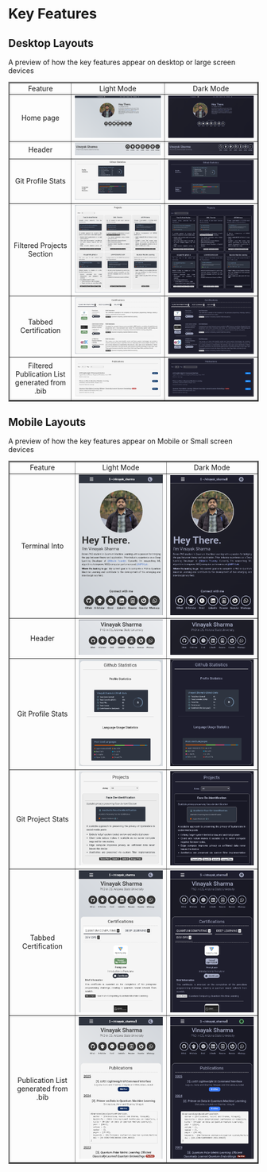 # Key Features

## Desktop Layouts
A preview of how the key features appear on desktop or large screen devices

<center>
<table border=2>
    <tr>
        <td><center>Feature</center></td>
        <td><center>Light Mode</center></td>
        <td><center>Dark Mode</center></td>
    </tr>
    <tr>
        <td><center>Home page</center></td>
    	<td>
    		<center><img src="./HomePage/HomePageLight.png"></center>
    	</td>
    	<td>
    		<center><img src="./HomePage/HomePageDark.png"></center>
    	</td>
    </tr>
    <tr>
        <td><center>Header</center></td>
    	<td>
    		<center><img src="./Header/LightMode.png"></center>
    	</td>
    	<td>
    		<center><img src="./Header/DarkMode.png"></center>
    	</td>
    </tr>
    <tr>
        <td><center>Git Profile Stats</center></td>
    	<td>
    		<center><img src="./gitstats/Light.png"></center>
    	</td>
    	<td>
    		<center><img src="./gitstats/Dark.png"></center>
    	</td>
    </tr>
    <tr>
        <td><center>Filtered Projects Section</center></td>
    	<td>
    		<center><img src="./ProjectStats/Light.png"></center>
    	</td>
    	<td>
    		<center><img src="./ProjectStats/Dark.png"></center>
    	</td>
    </tr>
    <tr>
        <td><center>Tabbed Certification</center></td>
    	<td>
    		<center><img src="./Tabbed/Tabbed_Light.png"></center>
    	</td>
    	<td>
    		<center><img src="./Tabbed/Tabbed_Dark.png"></center>
    	</td>
    </tr>
	<tr>
        <td><center>Filtered Publication List generated from .bib </center></td>
    	<td>
    		<center><img src="./Publications/LightMode.png"></center>
    	</td>
    	<td>
    		<center><img src="./Publications/DarkMode.png"></center>
    	</td>
    </tr>
</table>
</center>

## Mobile Layouts
A preview of how the key features appear on Mobile or Small screen devices

<center>
<table border=2>
    <tr>
        <td><center>Feature</center></td>
        <td><center>Light Mode</center></td>
        <td><center>Dark Mode</center></td>
    </tr>
    <tr>
        <td><center>Terminal Into</center></td>
    	<td>
    		<center><img src="./HomePage/HomeMobilePageLight.png"></center>
    	</td>
    	<td>
    		<center><img src="./HomePage/HomeMobilePageDark.png"></center>
    	</td>
    </tr>
    <tr>
        <td><center>Header</center></td>
    	<td>
    		<center><img src="./Header/Mobile_light.png"></center>
    	</td>
    	<td>
    		<center><img src="./Header/Mobile_dark.png"></center>
    	</td>
    </tr>
    <tr>
        <td><center>Git Profile Stats</center></td>
    	<td>
    		<center><img src="./gitstats/Mobile_light.png"></center>
    	</td>
    	<td>
    		<center><img src="./gitstats/Mobile_dark.png"></center>
    	</td>
    </tr>
    <tr>
        <td><center>Git Project Stats</center></td>
    	<td>
    		<center><img src="./ProjectStats/Mobile_light.png"></center>
    	</td>
    	<td>
    		<center><img src="./ProjectStats/Mobile_dark.png"></center>
    	</td>
    </tr>
    <tr>
        <td><center>Tabbed Certification</center></td>
    	<td>
    		<center><img src="./Tabbed/Tabbed_mobile.png"></center>
    	</td>
    	<td>
    		<center><img src="./Tabbed/Tabbed_mobile_dark.png"></center>
    	</td>
		<tr>
        <td><center>Publication List generated from .bib </center></td>
    	<td>
    		<center><img src="./Publications/MobileLight.png"></center>
    	</td>
    	<td>
    		<center><img src="./Publications/MobileDark.png"></center>
    	</td>
    </tr>
    </tr>
</table>
</center>